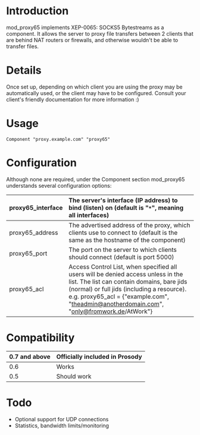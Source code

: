 # Introduction #

mod\_proxy65 implements XEP-0065: SOCKS5 Bytestreams as a component. It allows the server to proxy file transfers between 2 clients that are behind NAT routers or firewalls, and otherwise wouldn't be able to transfer files.

# Details #
Once set up, depending on which client you are using the proxy may be automatically used, or the client may have to be configured. Consult your client's friendly documentation for more information :)

# Usage #
```
Component "proxy.example.com" "proxy65"
```

# Configuration #
Although none are required, under the Component section mod\_proxy65 understands several configuration options:

|proxy65\_interface|The server's interface (IP address) to bind (listen) on (default is "`*`", meaning all interfaces)|
|:-----------------|:-------------------------------------------------------------------------------------------------|
|proxy65\_address|The advertised address of the proxy, which clients use to connect to (default is the same as the hostname of the component)|
|proxy65\_port|The port on the server to which clients should connect (default is port 5000)|
|proxy65\_acl|Access Control List, when specified all users will be denied access unless in the list. The list can contain domains, bare jids (normal) or full jids (including a resource). e.g. proxy65\_acl = {"example.com", "theadmin@anotherdomain.com", "only@fromwork.de/AtWork"}|

# Compatibility #
|0.7 and above|Officially included in Prosody|
|:------------|:-----------------------------|
|0.6|Works|
|0.5|Should work|

# Todo #
  * Optional support for UDP connections
  * Statistics, bandwidth limits/monitoring